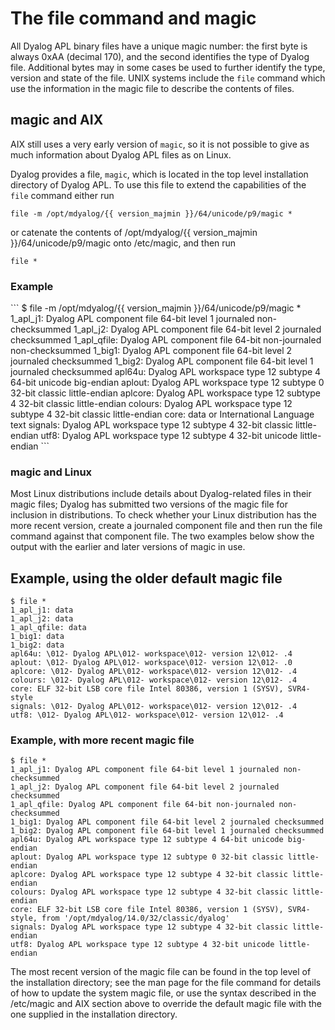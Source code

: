 <h1 class="heading"><span class="name">The file command and magic</span></h1>

All Dyalog APL binary files have a unique magic number: the first byte is always 0xAA (decimal 170), and the second identifies the type of Dyalog file. Additional bytes may in some cases be used to further identify the type, version and state of the file. UNIX systems include the `file` command which use the information in the magic file to describe the contents of files.

## magic and AIX

AIX still uses a very early version of `magic`, so it is not possible to give as much information about Dyalog APL files as on Linux.

Dyalog provides a file, `magic`, which is located in the top level installation directory of Dyalog APL. To use this file to extend the capabilities of the `file` command either run
```
file -m /opt/mdyalog/{{ version_majmin }}/64/unicode/p9/magic *
```

or catenate the contents of /opt/mdyalog/{{ version_majmin }}/64/unicode/p9/magic onto /etc/magic, and then run
```
file *
```

<h3 class="example">Example</h3>
```
$ file -m /opt/mdyalog/{{ version_majmin }}/64/unicode/p9/magic *
1_apl_j1: Dyalog APL component file 64-bit level 1 journaled non-checksummed
1_apl_j2: Dyalog APL component file 64-bit level 2 journaled checksummed
1_apl_qfile: Dyalog APL component file 64-bit non-journaled non-checksummed
1_big1: Dyalog APL component file 64-bit level 2 journaled checksummed
1_big2: Dyalog APL component file 64-bit level 1 journaled checksummed
apl64u: Dyalog APL workspace type 12 subtype 4 64-bit unicode big-endian
aplout: Dyalog APL workspace type 12 subtype 0 32-bit classic little-endian
aplcore: Dyalog APL workspace type 12 subtype 4 32-bit classic little-endian
colours: Dyalog APL workspace type 12 subtype 4 32-bit classic little-endian
core: data or International Language text
signals: Dyalog APL workspace type 12 subtype 4 32-bit classic little-endian
utf8: Dyalog APL workspace type 12 subtype 4 32-bit unicode little-endian
```

### magic and Linux

Most Linux distributions include details about Dyalog-related files in their magic files; Dyalog has submitted two versions of the magic file for inclusion in distributions. To check whether your Linux distribution has the more recent version, create a journaled component file and then run the file command against that component file. The two examples below show the output with the earlier and later versions of magic in use.

## Example, using the older default magic file
```
$ file *
1_apl_j1: data
1_apl_j2: data
1_apl_qfile: data
1_big1: data
1_big2: data
apl64u: \012- Dyalog APL\012- workspace\012- version 12\012- .4
aplout: \012- Dyalog APL\012- workspace\012- version 12\012- .0
aplcore: \012- Dyalog APL\012- workspace\012- version 12\012- .4
colours: \012- Dyalog APL\012- workspace\012- version 12\012- .4
core: ELF 32-bit LSB core file Intel 80386, version 1 (SYSV), SVR4-style
signals: \012- Dyalog APL\012- workspace\012- version 12\012- .4
utf8: \012- Dyalog APL\012- workspace\012- version 12\012- .4
```

### Example, with more recent magic file
```
$ file *
1_apl_j1: Dyalog APL component file 64-bit level 1 journaled non-checksummed
1_apl_j2: Dyalog APL component file 64-bit level 2 journaled checksummed
1_apl_qfile: Dyalog APL component file 64-bit non-journaled non-checksummed
1_big1: Dyalog APL component file 64-bit level 2 journaled checksummed
1_big2: Dyalog APL component file 64-bit level 1 journaled checksummed
apl64u: Dyalog APL workspace type 12 subtype 4 64-bit unicode big-endian
aplout: Dyalog APL workspace type 12 subtype 0 32-bit classic little-endian
aplcore: Dyalog APL workspace type 12 subtype 4 32-bit classic little-endian
colours: Dyalog APL workspace type 12 subtype 4 32-bit classic little-endian
core: ELF 32-bit LSB core file Intel 80386, version 1 (SYSV), SVR4-style, from '/opt/mdyalog/14.0/32/classic/dyalog'
signals: Dyalog APL workspace type 12 subtype 4 32-bit classic little-endian
utf8: Dyalog APL workspace type 12 subtype 4 32-bit unicode little-endian
```

The most recent version of the magic file can be found in the top level of the installation directory; see the man page for the file command for details of how to update the system magic file, or use the syntax described in the /etc/magic and AIX section above to override the default magic file with the one supplied in the installation directory.
